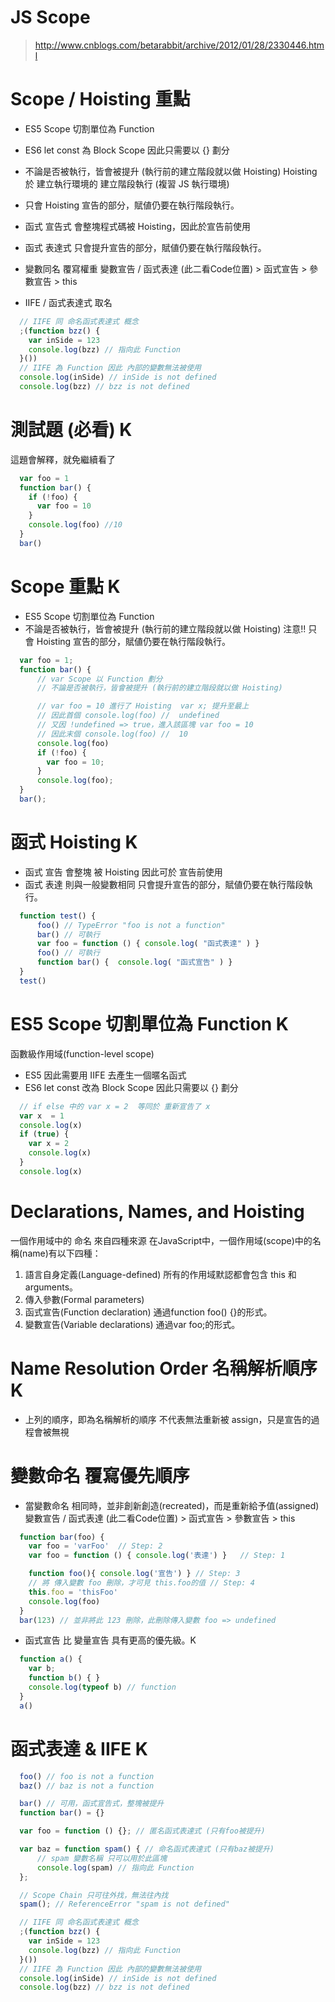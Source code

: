 # JS Scope
> http://www.cnblogs.com/betarabbit/archive/2012/01/28/2330446.html

# Scope / Hoisting 重點
* ES5 Scope 切割單位為 Function 
* ES6 let const 為 Block Scope 因此只需要以 {} 劃分
* 不論是否被執行，皆會被提升 (執行前的建立階段就以做 Hoisting)
Hoisting 於 建立執行環境的 建立階段執行 (複習 JS 執行環境)
* 只會 Hoisting 宣告的部分，賦値仍要在執行階段執行。

* 函式 宣告式 
會整塊程式碼被 Hoisting，因此於宣告前使用
* 函式 表達式
只會提升宣告的部分，賦値仍要在執行階段執行。

* 變數同名 覆寫權重
變數宣告 / 函式表達 (此二看Code位置) > 函式宣告 > 參數宣告 > this

* IIFE / 函式表達式 取名
```js
  // IIFE 同 命名函式表達式 概念
  ;(function bzz() {
    var inSide = 123
    console.log(bzz) // 指向此 Function
  }())
  // IIFE 為 Function 因此 內部的變數無法被使用
  console.log(inSide) // inSide is not defined
  console.log(bzz) // bzz is not defined
```

# 測試題 (必看) K
這題會解釋，就免繼續看了
```js
  var foo = 1
  function bar() {
    if (!foo) {
      var foo = 10
    }
    console.log(foo) //10
  }
  bar()
```

# Scope 重點 K
* ES5 Scope 切割單位為 Function 
* 不論是否被執行，皆會被提升 (執行前的建立階段就以做 Hoisting)
注意!! 只會 Hoisting 宣告的部分，賦値仍要在執行階段執行。
```js
  var foo = 1;
  function bar() {
      // var Scope 以 Function 劃分
      // 不論是否被執行，皆會被提升 (執行前的建立階段就以做 Hoisting)

      // var foo = 10 進行了 Hoisting  var x; 提升至最上
      // 因此首個 console.log(foo) //  undefined
      // 又因 !undefined => true，進入該區塊 var foo = 10
      // 因此末個 console.log(foo) //  10
      console.log(foo)
      if (!foo) { 
        var foo = 10; 
      }
      console.log(foo);
  }
  bar();
```

# 函式 Hoisting K
* 函式 宣告 會整塊 被 Hoisting 因此可於 宣告前使用
* 函式 表達 則與一般變數相同
只會提升宣告的部分，賦値仍要在執行階段執行。
```js
  function test() {
      foo() // TypeError "foo is not a function"
      bar() // 可執行
      var foo = function () { console.log( "函式表達" ) }
      foo() // 可執行
      function bar() {  console.log( "函式宣告" ) }
  }
  test()
```

# ES5 Scope 切割單位為 Function  K
函數級作用域(function-level scope)
* ES5 因此需要用 IIFE 去產生一個暱名函式
* ES6 let const 改為 Block Scope 因此只需要以 {} 劃分
```js
  // if else 中的 var x = 2  等同於 重新宣告了 x
  var x  = 1
  console.log(x)
  if (true) {
    var x = 2
    console.log(x)
  }
  console.log(x)
```

# Declarations, Names, and Hoisting
一個作用域中的 命名 來自四種來源
在JavaScript中，一個作用域(scope)中的名稱(name)有以下四種：
1. 語言自身定義(Language-defined)
所有的作用域默認都會包含 this 和 arguments。
2. 傳入參數(Formal parameters) 
3. 函式宣告(Function declaration)
通過function foo() {}的形式。
4. 變數宣告(Variable declarations)
通過var foo;的形式。

# Name Resolution Order 名稱解析順序 K
* 上列的順序，即為名稱解析的順序
不代表無法重新被 assign，只是宣告的過程會被無視

# 變數命名 覆寫優先順序
* 當變數命名 相同時，並非創新創造(recreated)，而是重新給予值(assigned)
變數宣告 / 函式表達 (此二看Code位置) > 函式宣告 > 參數宣告 > this
```js
  function bar(foo) {
    var foo = 'varFoo'  // Step: 2
    var foo = function () { console.log('表達') }   // Step: 1

    function foo(){ console.log('宣告') } // Step: 3
    // 將 傳入變數 foo 刪除，才可見 this.foo的值 // Step: 4
    this.foo = 'thisFoo'
    console.log(foo)
  }
  bar(123) // 並非將此 123 刪除，此刪除傳入變數 foo => undefined
```

* 函式宣告 比 變量宣告 具有更高的優先級。K
```js
  function a() {
    var b;
    function b() { }
    console.log(typeof b) // function
  }
  a()
```

# 函式表達 & IIFE K
```js
  foo() // foo is not a function
  baz() // baz is not a function

  bar() // 可用，函式宣告式，整塊被提升
  function bar() = {}

  var foo = function () {}; // 匿名函式表達式 (只有foo被提升)

  var baz = function spam() { // 命名函式表達式 (只有baz被提升)
      // spam 變數名稱 只可以用於此區塊
      console.log(spam) // 指向此 Function
  }; 

  // Scope Chain 只可往外找，無法往內找
  spam(); // ReferenceError "spam is not defined"

  // IIFE 同 命名函式表達式 概念
  ;(function bzz() {
    var inSide = 123
    console.log(bzz) // 指向此 Function
  }())
  // IIFE 為 Function 因此 內部的變數無法被使用
  console.log(inSide) // inSide is not defined
  console.log(bzz) // bzz is not defined
```